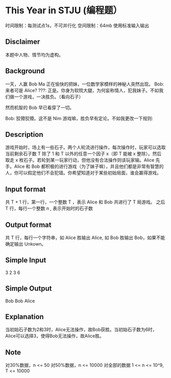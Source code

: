 # This Year in STJU (编程题）

时间限制：每测试点1s，不可并行化
空间限制：64mb
使用标准输入输出

## Disclaimer
本题中人物、情节均为虚构。

## Background
一天，人赢 Bob Ma 正在愉快的把妹，一位数学家模样的神秘人突然出现。
Bob: 来者可是 Alice?
???: 正是。你身为软院大腿，为何妄称情人，犯我妹子。不如我们做一个游戏，一决胜负。（看向石子）

然而机智的 Bob 早已看穿了一切。

Bob: 狡猾狡猾。这不是 Nim 游戏嘛，胜负早有定论。不如我更改一下规则:

## Description
游戏开始时，场上有一些石子。两个人轮流进行操作，每次操作时，玩家可以选取当前剩余石子数 T 除了 1 和 T 以外的任意一个因子 x（即 T 能被 x 整除）。然后取走 x 枚石子。若轮到某一玩家行动，但他没有合法操作则该玩家输。Alice 先手。Alice 和 Bob 都积极的进行游戏（为了妹子嘛），并且他们都是非常有智慧的人，你可以假定他们不会犯错。你希望知道对于某些初始局面，谁会赢得游戏。 

## Input format
共 T + 1 行，第一行，一个整数 T ，表示 Alice 和 Bob 共进行了 T 局游戏。
之后 T 行，每行一个整数 n , 表示开始时的石子数

## Output format
共 T 行，每行一个字符串，如 Alice 胜输出 Alice, 如 Bob 胜输出 Bob，如果不能确定输出 Unkown。

## Simple Input
3
2
3
6

## Simple Output
Bob
Bob
Alice

## Explanation
当初始石子数为2和3时，Alice无法操作，故Bob获胜。当初始石子数为6时，Alice可以选择3，使得Bob无法操作，故Alice胜。

## Note
对30%数据，n <= 50
对50%数据，n <= 10000
对全部的数据 1 <= n <= 10^9, T <= 10000

